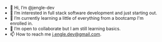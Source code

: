 - 👋 Hi, I’m @jengle-dev
- 👀 I’m interested in full stack software development and just starting out.
- 🌱 I’m currently learning a little of everything from a bootcamp I'm enrolled in.
- 💞️ I’m open to collaborate but I am still learning basics.
- 📫 How to reach me j.engle.dev@gmail.com.

<!---
jengle-dev/jengle-dev is a ✨ special ✨ repository because its `README.md` (this file) appears on your GitHub profile.
You can click the Preview link to take a look at your changes.
--->
